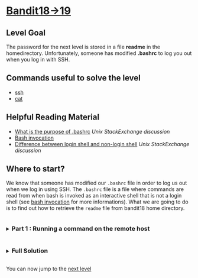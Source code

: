 # [Bandit18->19](https://overthewire.org/wargames/bandit/bandit19.html)

## Level Goal

The password for the next level is stored in a file **readme** in the homedirectory. 
Unfortunately, someone has modified **.bashrc** to log you out when you log in with SSH.

## Commands useful to solve the level

- [ssh](https://man.openbsd.org/ssh)
- [cat](https://www.gnu.org/software/coreutils/manual/coreutils.html#cat-invocation)

## Helpful Reading Material

- [What is the purpose of .bashrc](https://unix.stackexchange.com/questions/129143/what-is-the-purpose-of-bashrc-and-how-does-it-work) *Unix StackExchange discussion*
- [Bash invocation](https://www.gnu.org/software/bash/manual/bash.html#Invoking-Bash)
- [Difference between login shell and non-login shell](https://unix.stackexchange.com/questions/38175/difference-between-login-shell-and-non-login-shell) *Unix StackExchange discussion*

## Where to start?

We know that someone has modified our `.bashrc` file in order to log us out when we log in using SSH. The `.bashrc` file is a file where commands are read from when bash 
is invoked as an interactive shell that is not a login shell (see [bash invocation](https://www.gnu.org/software/bash/manual/bash.html#Invoking-Bash) for more informations).
What we are going to do is to find out how to retrieve the `readme` file from bandit18 home directory.


<details>
<summary><h3 style="display:inline-block">Part 1 : Running a command on the remote host</h3></summary>

As we are anyway login in using the ssh protocol, we need to find a way to run a command non-interactively on the remote host.
<details>
<summary>Hint</summary>

Once again, look into the [ssh](https://man.openbsd.org/ssh) man page, find a way to execute a command on the remote host instead of an interactive shell.
</details>

<details>
<summary>Solution</summary>

To do so, we just need to append the command we want to run at the end of our ssh command, it will then be run instead of an interactive shell when we log in 
into the user bandit18. Our ssh command is the following :
```bash
ssh -l bandit18 -p 2220 bandit.labs.overthewire.org cat readme
```
Because we need to `cat` the readme file in bandit18 home directory. It will print the password string to sdout and exit.
</details>
</details>

<details>
<summary><h3 style="display:inline-block">Full Solution</h3></summary>

1. `ssh ssh://bandit18@bandit.labs.overthewire.org:2220 cat readme` to cat the readme file in bandit18 home directory.

</details>

You can now jump to the [next level](/bandit/bandit19.md)
